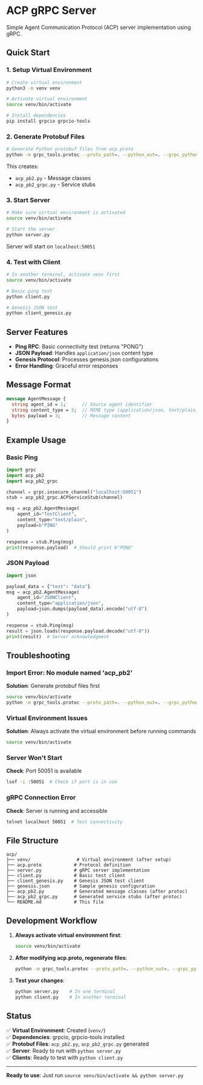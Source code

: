 # ACP gRPC Server

Simple Agent Communication Protocol (ACP) server implementation using gRPC.

## Quick Start

### 1. Setup Virtual Environment
```bash
# Create virtual environment
python3 -m venv venv

# Activate virtual environment
source venv/bin/activate

# Install dependencies
pip install grpcio grpcio-tools
```

### 2. Generate Protobuf Files
```bash
# Generate Python protobuf files from acp.proto
python -m grpc_tools.protoc --proto_path=. --python_out=. --grpc_python_out=. acp.proto
```

This creates:
- `acp_pb2.py` - Message classes
- `acp_pb2_grpc.py` - Service stubs

### 3. Start Server
```bash
# Make sure virtual environment is activated
source venv/bin/activate

# Start the server
python server.py
```

Server will start on `localhost:50051`

### 4. Test with Client
```bash
# In another terminal, activate venv first
source venv/bin/activate

# Basic ping test
python client.py

# Genesis JSON test  
python client_genesis.py
```

## Server Features

- **Ping RPC**: Basic connectivity test (returns "PONG")
- **JSON Payload**: Handles `application/json` content type
- **Genesis Protocol**: Processes genesis.json configurations
- **Error Handling**: Graceful error responses

## Message Format

```protobuf
message AgentMessage {
  string agent_id = 1;      // Source agent identifier
  string content_type = 2;  // MIME type (application/json, text/plain)
  bytes payload = 3;        // Message content
}
```

## Example Usage

### Basic Ping
```python
import grpc
import acp_pb2
import acp_pb2_grpc

channel = grpc.insecure_channel("localhost:50051")
stub = acp_pb2_grpc.ACPServiceStub(channel)

msg = acp_pb2.AgentMessage(
    agent_id="TestClient",
    content_type="text/plain", 
    payload=b"PING"
)

response = stub.Ping(msg)
print(response.payload)  # Should print b"PONG"
```

### JSON Payload
```python
import json

payload_data = {"test": "data"}
msg = acp_pb2.AgentMessage(
    agent_id="JSONClient",
    content_type="application/json",
    payload=json.dumps(payload_data).encode("utf-8")
)

response = stub.Ping(msg)
result = json.loads(response.payload.decode("utf-8"))
print(result)  # Server acknowledgment
```

## Troubleshooting

### Import Error: No module named 'acp_pb2'
**Solution**: Generate protobuf files first
```bash
source venv/bin/activate
python -m grpc_tools.protoc --proto_path=. --python_out=. --grpc_python_out=. acp.proto
```

### Virtual Environment Issues
**Solution**: Always activate the virtual environment before running commands
```bash
source venv/bin/activate
```

### Server Won't Start
**Check**: Port 50051 is available
```bash
lsof -i :50051  # Check if port is in use
```

### gRPC Connection Error
**Check**: Server is running and accessible
```bash
telnet localhost 50051  # Test connectivity
```

## File Structure
```
acp/
├── venv/                 # Virtual environment (after setup)
├── acp.proto            # Protocol definition
├── server.py            # gRPC server implementation
├── client.py            # Basic test client
├── client_genesis.py    # Genesis JSON test client
├── genesis.json         # Sample genesis configuration
├── acp_pb2.py           # Generated message classes (after protoc)
├── acp_pb2_grpc.py      # Generated service stubs (after protoc)
└── README.md            # This file
```

## Development Workflow

1. **Always activate virtual environment first**:
   ```bash
   source venv/bin/activate
   ```

2. **After modifying acp.proto, regenerate files**:
   ```bash
   python -m grpc_tools.protoc --proto_path=. --python_out=. --grpc_python_out=. acp.proto
   ```

3. **Test your changes**:
   ```bash
   python server.py    # In one terminal
   python client.py    # In another terminal
   ```

## Status

✅ **Virtual Environment**: Created (`venv/`)  
✅ **Dependencies**: grpcio, grpcio-tools installed  
✅ **Protobuf Files**: `acp_pb2.py`, `acp_pb2_grpc.py` generated  
✅ **Server**: Ready to run with `python server.py`  
✅ **Clients**: Ready to test with `python client.py`  

---

**Ready to use**: Just run `source venv/bin/activate && python server.py`
